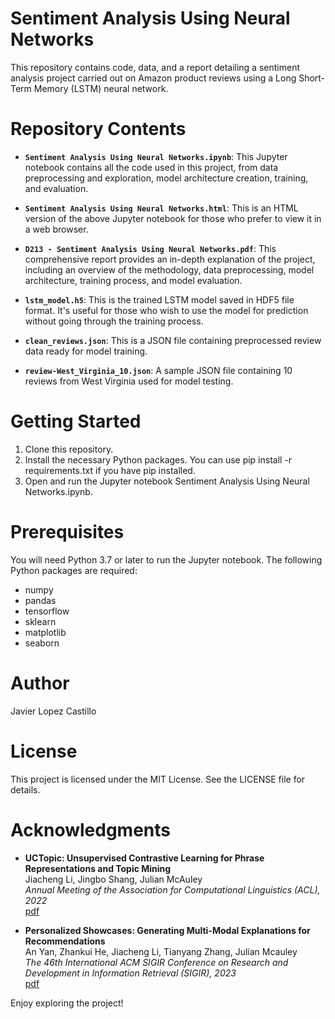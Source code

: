 # Sentiment Analysis Using Neural Networks

This repository contains code, data, and a report detailing a sentiment analysis project carried out on Amazon product reviews using a Long Short-Term Memory (LSTM) neural network.

# Repository Contents
- **`Sentiment Analysis Using Neural Networks.ipynb`**: This Jupyter notebook contains all the code used in this project, from data preprocessing and exploration, model architecture creation, training, and evaluation.

- **`Sentiment Analysis Using Neural Networks.html`**: This is an HTML version of the above Jupyter notebook for those who prefer to view it in a web browser.

- **`D213 - Sentiment Analysis Using Neural Networks.pdf`**: This comprehensive report provides an in-depth explanation of the project, including an overview of the methodology, data preprocessing, model architecture, training process, and model evaluation.

- **`lstm_model.h5`**: This is the trained LSTM model saved in HDF5 file format. It's useful for those who wish to use the model for prediction without going through the training process.

- **`clean_reviews.json`**: This is a JSON file containing preprocessed review data ready for model training.

- **`review-West_Virginia_10.json`**: A sample JSON file containing 10 reviews from West Virginia used for model testing.

# Getting Started
1. Clone this repository.
2. Install the necessary Python packages. You can use pip install -r requirements.txt if you have pip installed.
3. Open and run the Jupyter notebook Sentiment Analysis Using Neural Networks.ipynb.

# Prerequisites
You will need Python 3.7 or later to run the Jupyter notebook. The following Python packages are required:

- numpy
- pandas
- tensorflow
- sklearn
- matplotlib
- seaborn

# Author
Javier Lopez Castillo

# License
This project is licensed under the MIT License. See the LICENSE file for details.

# Acknowledgments
- **UCTopic: Unsupervised Contrastive Learning for Phrase Representations and Topic Mining**
<br>Jiacheng Li, Jingbo Shang, Julian McAuley
<br>*Annual Meeting of the Association for Computational Linguistics (ACL), 2022*
<br><a href='https://aclanthology.org/2022.acl-long.426.pdf'>pdf</a>

- **Personalized Showcases: Generating Multi-Modal Explanations for Recommendations**
<br>An Yan, Zhankui He, Jiacheng Li, Tianyang Zhang, Julian Mcauley
<br>*The 46th International ACM SIGIR Conference on Research and Development in Information Retrieval (SIGIR), 2023*
<br><a href='https://arxiv.org/pdf/2207.00422.pdf'>pdf</a>

Enjoy exploring the project!
